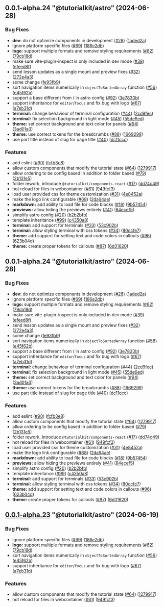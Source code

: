 ## 0.0.1-alpha.24 "@tutorialkit/astro" (2024-06-28)


### Bug Fixes

* **dev:** do not optimize components in development ([#28](https://github.com/AriPerkkio/tutorialkit/issues/28)) ([1aded2a](https://github.com/AriPerkkio/tutorialkit/commit/1aded2aef21f6821de743260b7efe5d5b788cb5f))
* ignore platform specific files ([#69](https://github.com/AriPerkkio/tutorialkit/issues/69)) ([186e2db](https://github.com/AriPerkkio/tutorialkit/commit/186e2dba86b529fcc5816861e689edf128f520e2))
* **logo:** support multiple formats and remove styling requirements ([#62](https://github.com/AriPerkkio/tutorialkit/issues/62)) ([79cb18d](https://github.com/AriPerkkio/tutorialkit/commit/79cb18dca4e6b80a1f12ec96e1e627678f7b377d))
* make sure vite-plugin-inspect is only included in dev mode ([#39](https://github.com/AriPerkkio/tutorialkit/issues/39)) ([efeed8f](https://github.com/AriPerkkio/tutorialkit/commit/efeed8ff1c603228b58e9b583fe5304c4480a509))
* send lesson updates as a single mount and preview fixes ([#32](https://github.com/AriPerkkio/tutorialkit/issues/32)) ([272e4a3](https://github.com/AriPerkkio/tutorialkit/commit/272e4a3171735334347dd8144913fd952c3e9ff5))
* some change ([fe93fb9](https://github.com/AriPerkkio/tutorialkit/commit/fe93fb9bae5c58e5d30be40832a39a184eb99dda))
* sort navigation items numerically in `objectToSortedArray` function ([#56](https://github.com/AriPerkkio/tutorialkit/issues/56)) ([e45f62b](https://github.com/AriPerkkio/tutorialkit/commit/e45f62b68952228dd1facd55c2db5bd9f5247e42))
* support a base different from / in astro config ([#92](https://github.com/AriPerkkio/tutorialkit/issues/92)) ([3e7830b](https://github.com/AriPerkkio/tutorialkit/commit/3e7830be7ed1fda9598c569eaad9878aa9d10156))
* support inheritance for `editor`/`focus` and fix bug with logo ([#67](https://github.com/AriPerkkio/tutorialkit/issues/67)) ([a7eb31d](https://github.com/AriPerkkio/tutorialkit/commit/a7eb31dcaa039292870a78fae979efd6c0ece134))
* **terminal:** change behaviour of terminal configuration ([#44](https://github.com/AriPerkkio/tutorialkit/issues/44)) ([2cd9fec](https://github.com/AriPerkkio/tutorialkit/commit/2cd9fecacae10f473f9c000375861e2f59539d41))
* **terminal:** fix selection background in light mode ([#45](https://github.com/AriPerkkio/tutorialkit/issues/45)) ([55de9ed](https://github.com/AriPerkkio/tutorialkit/commit/55de9ed94616caa489750839f2ec65505089d766))
* **theme:** set correct background and text color for panels ([#94](https://github.com/AriPerkkio/tutorialkit/issues/94)) ([3ad01a0](https://github.com/AriPerkkio/tutorialkit/commit/3ad01a0cc1055c1f1ffd7b220785f4be1d8d0669))
* **theme:** use correct tokens for the breadcrumbs ([#88](https://github.com/AriPerkkio/tutorialkit/issues/88)) ([1669299](https://github.com/AriPerkkio/tutorialkit/commit/1669299c988b8680dda4360e8f02d64c601ad48d))
* use part title instead of slug for page title ([#40](https://github.com/AriPerkkio/tutorialkit/issues/40)) ([dc11ccc](https://github.com/AriPerkkio/tutorialkit/commit/dc11cccde48af65715bac9ab23be0ff3ead3649c))


### Features

* add eslint ([#90](https://github.com/AriPerkkio/tutorialkit/issues/90)) ([fcfb3e8](https://github.com/AriPerkkio/tutorialkit/commit/fcfb3e8109b5be1ef59ac2bfd8efd4db8e635e34))
* allow custom components that modify the tutorial state ([#64](https://github.com/AriPerkkio/tutorialkit/issues/64)) ([1279917](https://github.com/AriPerkkio/tutorialkit/commit/1279917be042580033f23605e92f903ecd186e19))
* allow ordering to be config based in addition to folder based ([#79](https://github.com/AriPerkkio/tutorialkit/issues/79)) ([2b131e5](https://github.com/AriPerkkio/tutorialkit/commit/2b131e597b94671678c2f2e4625e194eb382dab0))
* folder rework, introduce `@tutorialkit/components-react` ([#17](https://github.com/AriPerkkio/tutorialkit/issues/17)) ([dd74c49](https://github.com/AriPerkkio/tutorialkit/commit/dd74c49ec4f021ac53fd320cf5023275fbf12311))
* hot reload for files in webcontainer ([#61](https://github.com/AriPerkkio/tutorialkit/issues/61)) ([949fcf3](https://github.com/AriPerkkio/tutorialkit/commit/949fcf3438e3bf17902d753089372fbc03911136))
* load user provided css for theme customization ([#31](https://github.com/AriPerkkio/tutorialkit/issues/31)) ([4e8452a](https://github.com/AriPerkkio/tutorialkit/commit/4e8452a3b3142bc9f4cbd56261bc6cdb8573a8e1))
* make the logo link configurable ([#68](https://github.com/AriPerkkio/tutorialkit/issues/68)) ([2da64ae](https://github.com/AriPerkkio/tutorialkit/commit/2da64ae811cbb12aeab8fd1fb36bed4845542aa4))
* **markdown:** add ability to load file for code blocks ([#18](https://github.com/AriPerkkio/tutorialkit/issues/18)) ([9b57454](https://github.com/AriPerkkio/tutorialkit/commit/9b57454eb46dee76949f67c5c31edf1103f7110c))
* **previews:** allow hiding the previews entirely ([#41](https://github.com/AriPerkkio/tutorialkit/issues/41)) ([84ecef5](https://github.com/AriPerkkio/tutorialkit/commit/84ecef5aecacba37873977fbb19ef64d65d10c14))
* simplify astro config ([#20](https://github.com/AriPerkkio/tutorialkit/issues/20)) ([b2b2bfb](https://github.com/AriPerkkio/tutorialkit/commit/b2b2bfbfd224657d114a537a96064d55bd069b91))
* template inheritance ([#99](https://github.com/AriPerkkio/tutorialkit/issues/99)) ([c4350a8](https://github.com/AriPerkkio/tutorialkit/commit/c4350a8032d0d24ac9250be8b81869ddae88a538))
* **terminal:** add support for terminals ([#33](https://github.com/AriPerkkio/tutorialkit/issues/33)) ([53c902b](https://github.com/AriPerkkio/tutorialkit/commit/53c902bcdc30f3c39f9b2a737e6da1dabd09dabf))
* **terminal:** allow styling terminal with css tokens ([#34](https://github.com/AriPerkkio/tutorialkit/issues/34)) ([80ccfe7](https://github.com/AriPerkkio/tutorialkit/commit/80ccfe75eff511583de8d1155652714a65edc1ed))
* **theme:** add support for setting text and code colors in callouts ([#96](https://github.com/AriPerkkio/tutorialkit/issues/96)) ([623b04d](https://github.com/AriPerkkio/tutorialkit/commit/623b04da18e5545a6d29b03a60571b1fb5bc2db1))
* **theme:** create proper tokens for callouts ([#87](https://github.com/AriPerkkio/tutorialkit/issues/87)) ([6d01620](https://github.com/AriPerkkio/tutorialkit/commit/6d01620f65c2386d98864246f8fe87e53c76c78f))



## 0.0.1-alpha.24 "@tutorialkit/astro" (2024-06-28)


### Bug Fixes

* **dev:** do not optimize components in development ([#28](https://github.com/AriPerkkio/tutorialkit/issues/28)) ([1aded2a](https://github.com/AriPerkkio/tutorialkit/commit/1aded2aef21f6821de743260b7efe5d5b788cb5f))
* ignore platform specific files ([#69](https://github.com/AriPerkkio/tutorialkit/issues/69)) ([186e2db](https://github.com/AriPerkkio/tutorialkit/commit/186e2dba86b529fcc5816861e689edf128f520e2))
* **logo:** support multiple formats and remove styling requirements ([#62](https://github.com/AriPerkkio/tutorialkit/issues/62)) ([79cb18d](https://github.com/AriPerkkio/tutorialkit/commit/79cb18dca4e6b80a1f12ec96e1e627678f7b377d))
* make sure vite-plugin-inspect is only included in dev mode ([#39](https://github.com/AriPerkkio/tutorialkit/issues/39)) ([efeed8f](https://github.com/AriPerkkio/tutorialkit/commit/efeed8ff1c603228b58e9b583fe5304c4480a509))
* send lesson updates as a single mount and preview fixes ([#32](https://github.com/AriPerkkio/tutorialkit/issues/32)) ([272e4a3](https://github.com/AriPerkkio/tutorialkit/commit/272e4a3171735334347dd8144913fd952c3e9ff5))
* some change ([fe93fb9](https://github.com/AriPerkkio/tutorialkit/commit/fe93fb9bae5c58e5d30be40832a39a184eb99dda))
* sort navigation items numerically in `objectToSortedArray` function ([#56](https://github.com/AriPerkkio/tutorialkit/issues/56)) ([e45f62b](https://github.com/AriPerkkio/tutorialkit/commit/e45f62b68952228dd1facd55c2db5bd9f5247e42))
* support a base different from / in astro config ([#92](https://github.com/AriPerkkio/tutorialkit/issues/92)) ([3e7830b](https://github.com/AriPerkkio/tutorialkit/commit/3e7830be7ed1fda9598c569eaad9878aa9d10156))
* support inheritance for `editor`/`focus` and fix bug with logo ([#67](https://github.com/AriPerkkio/tutorialkit/issues/67)) ([a7eb31d](https://github.com/AriPerkkio/tutorialkit/commit/a7eb31dcaa039292870a78fae979efd6c0ece134))
* **terminal:** change behaviour of terminal configuration ([#44](https://github.com/AriPerkkio/tutorialkit/issues/44)) ([2cd9fec](https://github.com/AriPerkkio/tutorialkit/commit/2cd9fecacae10f473f9c000375861e2f59539d41))
* **terminal:** fix selection background in light mode ([#45](https://github.com/AriPerkkio/tutorialkit/issues/45)) ([55de9ed](https://github.com/AriPerkkio/tutorialkit/commit/55de9ed94616caa489750839f2ec65505089d766))
* **theme:** set correct background and text color for panels ([#94](https://github.com/AriPerkkio/tutorialkit/issues/94)) ([3ad01a0](https://github.com/AriPerkkio/tutorialkit/commit/3ad01a0cc1055c1f1ffd7b220785f4be1d8d0669))
* **theme:** use correct tokens for the breadcrumbs ([#88](https://github.com/AriPerkkio/tutorialkit/issues/88)) ([1669299](https://github.com/AriPerkkio/tutorialkit/commit/1669299c988b8680dda4360e8f02d64c601ad48d))
* use part title instead of slug for page title ([#40](https://github.com/AriPerkkio/tutorialkit/issues/40)) ([dc11ccc](https://github.com/AriPerkkio/tutorialkit/commit/dc11cccde48af65715bac9ab23be0ff3ead3649c))


### Features

* add eslint ([#90](https://github.com/AriPerkkio/tutorialkit/issues/90)) ([fcfb3e8](https://github.com/AriPerkkio/tutorialkit/commit/fcfb3e8109b5be1ef59ac2bfd8efd4db8e635e34))
* allow custom components that modify the tutorial state ([#64](https://github.com/AriPerkkio/tutorialkit/issues/64)) ([1279917](https://github.com/AriPerkkio/tutorialkit/commit/1279917be042580033f23605e92f903ecd186e19))
* allow ordering to be config based in addition to folder based ([#79](https://github.com/AriPerkkio/tutorialkit/issues/79)) ([2b131e5](https://github.com/AriPerkkio/tutorialkit/commit/2b131e597b94671678c2f2e4625e194eb382dab0))
* folder rework, introduce `@tutorialkit/components-react` ([#17](https://github.com/AriPerkkio/tutorialkit/issues/17)) ([dd74c49](https://github.com/AriPerkkio/tutorialkit/commit/dd74c49ec4f021ac53fd320cf5023275fbf12311))
* hot reload for files in webcontainer ([#61](https://github.com/AriPerkkio/tutorialkit/issues/61)) ([949fcf3](https://github.com/AriPerkkio/tutorialkit/commit/949fcf3438e3bf17902d753089372fbc03911136))
* load user provided css for theme customization ([#31](https://github.com/AriPerkkio/tutorialkit/issues/31)) ([4e8452a](https://github.com/AriPerkkio/tutorialkit/commit/4e8452a3b3142bc9f4cbd56261bc6cdb8573a8e1))
* make the logo link configurable ([#68](https://github.com/AriPerkkio/tutorialkit/issues/68)) ([2da64ae](https://github.com/AriPerkkio/tutorialkit/commit/2da64ae811cbb12aeab8fd1fb36bed4845542aa4))
* **markdown:** add ability to load file for code blocks ([#18](https://github.com/AriPerkkio/tutorialkit/issues/18)) ([9b57454](https://github.com/AriPerkkio/tutorialkit/commit/9b57454eb46dee76949f67c5c31edf1103f7110c))
* **previews:** allow hiding the previews entirely ([#41](https://github.com/AriPerkkio/tutorialkit/issues/41)) ([84ecef5](https://github.com/AriPerkkio/tutorialkit/commit/84ecef5aecacba37873977fbb19ef64d65d10c14))
* simplify astro config ([#20](https://github.com/AriPerkkio/tutorialkit/issues/20)) ([b2b2bfb](https://github.com/AriPerkkio/tutorialkit/commit/b2b2bfbfd224657d114a537a96064d55bd069b91))
* template inheritance ([#99](https://github.com/AriPerkkio/tutorialkit/issues/99)) ([c4350a8](https://github.com/AriPerkkio/tutorialkit/commit/c4350a8032d0d24ac9250be8b81869ddae88a538))
* **terminal:** add support for terminals ([#33](https://github.com/AriPerkkio/tutorialkit/issues/33)) ([53c902b](https://github.com/AriPerkkio/tutorialkit/commit/53c902bcdc30f3c39f9b2a737e6da1dabd09dabf))
* **terminal:** allow styling terminal with css tokens ([#34](https://github.com/AriPerkkio/tutorialkit/issues/34)) ([80ccfe7](https://github.com/AriPerkkio/tutorialkit/commit/80ccfe75eff511583de8d1155652714a65edc1ed))
* **theme:** add support for setting text and code colors in callouts ([#96](https://github.com/AriPerkkio/tutorialkit/issues/96)) ([623b04d](https://github.com/AriPerkkio/tutorialkit/commit/623b04da18e5545a6d29b03a60571b1fb5bc2db1))
* **theme:** create proper tokens for callouts ([#87](https://github.com/AriPerkkio/tutorialkit/issues/87)) ([6d01620](https://github.com/AriPerkkio/tutorialkit/commit/6d01620f65c2386d98864246f8fe87e53c76c78f))



## [0.0.1-alpha.23](https://github.com/stackblitz/tutorialkit/compare/0.0.1-alpha.22...0.0.1-alpha.23) "@tutorialkit/astro" (2024-06-19)


### Bug Fixes

* ignore platform specific files ([#69](https://github.com/stackblitz/tutorialkit/issues/69)) ([186e2db](https://github.com/stackblitz/tutorialkit/commit/186e2dba86b529fcc5816861e689edf128f520e2))
* **logo:** support multiple formats and remove styling requirements ([#62](https://github.com/stackblitz/tutorialkit/issues/62)) ([79cb18d](https://github.com/stackblitz/tutorialkit/commit/79cb18dca4e6b80a1f12ec96e1e627678f7b377d))
* sort navigation items numerically in `objectToSortedArray` function ([#56](https://github.com/stackblitz/tutorialkit/issues/56)) ([e45f62b](https://github.com/stackblitz/tutorialkit/commit/e45f62b68952228dd1facd55c2db5bd9f5247e42))
* support inheritance for `editor`/`focus` and fix bug with logo ([#67](https://github.com/stackblitz/tutorialkit/issues/67)) ([a7eb31d](https://github.com/stackblitz/tutorialkit/commit/a7eb31dcaa039292870a78fae979efd6c0ece134))


### Features

* allow custom components that modify the tutorial state ([#64](https://github.com/stackblitz/tutorialkit/issues/64)) ([1279917](https://github.com/stackblitz/tutorialkit/commit/1279917be042580033f23605e92f903ecd186e19))
* hot reload for files in webcontainer ([#61](https://github.com/stackblitz/tutorialkit/issues/61)) ([949fcf3](https://github.com/stackblitz/tutorialkit/commit/949fcf3438e3bf17902d753089372fbc03911136))



